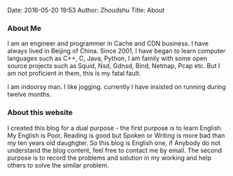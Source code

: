 Date: 2016-05-20 19:53
Author: Zhoudshu
Title: About

### About Me

I am an engineer and programmer in Cache and CDN business. I have always lived in Beijing of China. Since 2001, I have began to learn computer languages such as C++, C, Java, Python, I am family with some open source projects such as Squid, Nsd, Gdnsd, Bind, Netmap, Pcap etc. But I am not proficient in them, this is my fatal fault.

I am indoorsy man. I like jogging. currently I have insisted on running during twelve months.

### About this website

I created this blog for a dual purpose - the first purpose is to learn English. My English is Poor, Reading is good but Spoken or Writing is more bad than my ten years old daughgter. So this blog is English one, if Anybody do not understand the blog content, feel free to contact me by email. The second purpose is to record the problems and solution in my working and help others to solve the similar problem.

